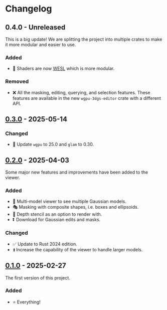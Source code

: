 # Changelog

## 0.4.0 - Unreleased

This is a big update! We are splitting the project into multiple crates to make it more modular and easier to use.

### Added

- 🔦 Shaders are now [WESL](https://wesl-lang.dev/) which is more modular.

### Removed

- ❌ All the masking, editing, querying, and selection features. These features are available in the new `wgpu-3dgs-editor` crate with a different API.

## [0.3.0](https://crates.io/crates/wgpu-3dgs-viewer/0.3.0) - 2025-05-14

### Changed

- 🔄 Update `wgpu` to 25.0 and `glam` to 0.30.

## [0.2.0](https://crates.io/crates/wgpu-3dgs-viewer/0.2.0) - 2025-04-03

Some major new features and improvements have been added to the viewer.

### Added

- 🔢 Multi-model viewer to see multiple Gaussian models.
- 🎭 Masking with composite shapes, i.e. boxes and ellipsoids.
- 🎥 Depth stencil as an option to render with.
- ⏬ Download for Gaussian edits and masks.

### Changed

- ✅ Update to Rust 2024 edition.
- ⏫ Increase the capability of the viewer to handle larger models.

## [0.1.0](https://crates.io/crates/wgpu-3dgs-viewer/0.1.0) - 2025-02-27

The first version of this project.

### Added

- ⭐ Everything!
